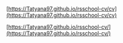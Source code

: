 [https://Tatyana97.github.io/rsschool-cv/cv](https://Tatyana97.github.io/rsschool-cv/cv)

[https://Tatyana97.github.io/rsschool-cv/](https://Tatyana97.github.io/rsschool-cv/)
